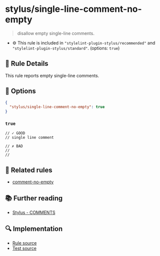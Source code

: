 # stylus/single-line-comment-no-empty

> disallow empty single-line comments.

- :gear: This rule is included in `"stylelint-plugin-stylus/recommended"` and `"stylelint-plugin-stylus/standard"`. (options: `true`)

## :book: Rule Details

This rule reports empty single-line comments.

## :wrench: Options

```json
{
  "stylus/single-line-comment-no-empty": true
}
```

### `true`

<stylelint-code-block :rules="{ 'stylus/single-line-comment-no-empty': true }">

```styl
// ✓ GOOD
// single line comment

// ✗ BAD
//
//  
```

</stylelint-code-block>

## :couple: Related rules

- [comment-no-empty]

## :books: Further reading

- [Stylus - COMMENTS]

[comment-no-empty]: https://stylelint.io/user-guide/rules/comment-no-empty
[Stylus - COMMENTS]: https://stylus-lang.com/docs/comments.html

## :mag: Implementation

- [Rule source](https://github.com/stylus/stylelint-stylus/blob/main/lib/rules/single-line-comment-no-empty.js)
- [Test source](https://github.com/stylus/stylelint-stylus/blob/main/tests/lib/rules/single-line-comment-no-empty.js)
